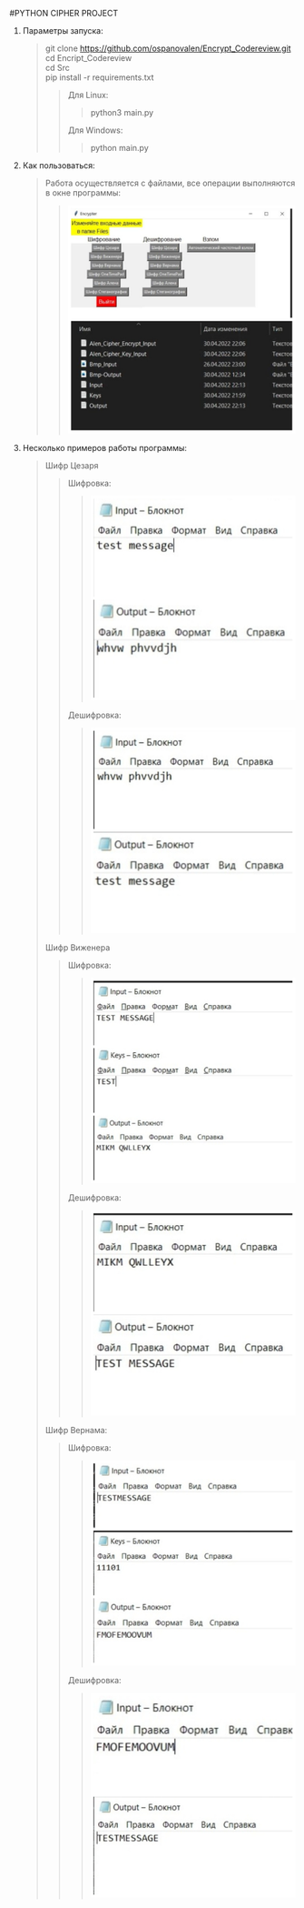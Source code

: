 #PYTHON CIPHER PROJECT
1. Параметры запуска:
	>git clone https://github.com/ospanovalen/Encrypt_Codereview.git \
	>cd Encript_Codereview \
	>cd Src \
	>pip install -r requirements.txt 
	>>Для Linux:
	>>>python3 main.py 
	>>
	>>Для Windows:
	>>>python main.py
2. Как пользоваться:
	>Работа осуществляется с файлами, все операции выполняются в окне программы:
	>>![Alt text](/Dev/Screenshots/Sc1.jpg?raw=true "Optional Title")
3. Несколько примеров работы программы:
	>Шифр Цезаря
	>>Шифровка:
	>>>![Alt text](/Dev/Screenshots/Sc21.jpg?raw=true "Optional Title")
	>>
	>>Дешифровка:
	>>>![Alt text](/Dev/Screenshots/Sc22.jpg?raw=true "Optional Title")
	>
	>Шифр Виженера
	>>Шифровка:
	>>>![Alt text](/Dev/Screenshots/Sc31.jpg?raw=true "Optional Title")
	>>
	>>Дешифровка:
	>>>![Alt text](/Dev/Screenshots/Sc32.jpg?raw=true "Optional Title")
	>
	>Шифр Вернама:
	>>Шифровка:
	>>>![Alt text](/Dev/Screenshots/Sc41.jpg?raw=true "Optional Title")
	>>
	>>Дешифровка:
	>>>![Alt text](/Dev/Screenshots/Sc42.jpg?raw=true "Optional Title")

